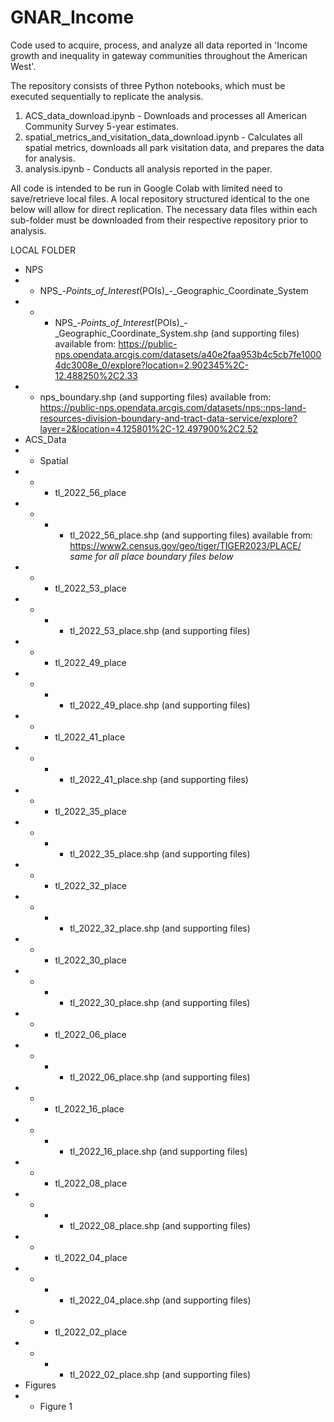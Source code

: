 # GNAR_Income
Code used to acquire, process, and analyze all data reported in 'Income growth and inequality in gateway communities throughout the American West'.

The repository consists of three Python notebooks, which must be executed sequentially to replicate the analysis.

1. ACS_data_download.ipynb - Downloads and processes all American Community Survey 5-year estimates.
2. spatial_metrics_and_visitation_data_download.ipynb - Calculates all spatial metrics, downloads all park visitation data, and prepares the data for analysis.
3. analysis.ipynb - Conducts all analysis reported in the paper.

All code is intended to be run in Google Colab with limited need to save/retrieve local files. A local repository structured identical to the one below will allow for direct replication. The necessary data files within each sub-folder must be downloaded from their respective repository prior to analysis.

LOCAL FOLDER
 - NPS
 - - NPS_-_Points_of_Interest_(POIs)_-_Geographic_Coordinate_System
 - - - NPS_-_Points_of_Interest_(POIs)_-_Geographic_Coordinate_System.shp (and supporting files) available from: https://public-nps.opendata.arcgis.com/datasets/a40e2faa953b4c5cb7fe10004dc3008e_0/explore?location=2.902345%2C-12.488250%2C2.33
 - - nps_boundary.shp (and supporting files) available from: https://public-nps.opendata.arcgis.com/datasets/nps::nps-land-resources-division-boundary-and-tract-data-service/explore?layer=2&location=4.125801%2C-12.497900%2C2.52
 - ACS_Data
 - - Spatial
 - - - tl_2022_56_place
 - - - - tl_2022_56_place.shp (and supporting files) available from: https://www2.census.gov/geo/tiger/TIGER2023/PLACE/ *same for all place boundary files below*
 - - - tl_2022_53_place
 - - - - tl_2022_53_place.shp (and supporting files)
 - - - tl_2022_49_place
 - - - - tl_2022_49_place.shp (and supporting files)
 - - - tl_2022_41_place
 - - - - tl_2022_41_place.shp (and supporting files)
 - - - tl_2022_35_place
 - - - - tl_2022_35_place.shp (and supporting files)
 - - - tl_2022_32_place
 - - - - tl_2022_32_place.shp (and supporting files)
 - - - tl_2022_30_place
 - - - - tl_2022_30_place.shp (and supporting files)
 - - - tl_2022_06_place
 - - - - tl_2022_06_place.shp (and supporting files)
 - - - tl_2022_16_place
 - - - - tl_2022_16_place.shp (and supporting files)
 - - - tl_2022_08_place
 - - - - tl_2022_08_place.shp (and supporting files)
 - - - tl_2022_04_place
 - - - - tl_2022_04_place.shp (and supporting files)
 - - - tl_2022_02_place
 - - - - tl_2022_02_place.shp (and supporting files)
 - Figures
 - - Figure 1
